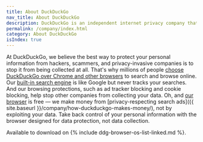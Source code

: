 ```yaml
---
title: About DuckDuckGo
nav_title: About DuckDuckGo
description: DuckDuckGo is an independent internet privacy company that offers a private alternative to Google search & Chrome in one free app.
permalink: /company/index.html
category: About DuckDuckGo
isIndex: true
---
```


At DuckDuckGo, we believe the best way to protect your personal information from hackers, scammers, and privacy-invasive companies is to stop it from being collected at all. That's why millions of people [choose DuckDuckGo over Chrome and other browsers](https://duckduckgo.com/compare-privacy) to search and browse online. Our [built-in search engine](https://duckduckgo.com) is like Google but never tracks your searches. And our browsing protections, such as ad tracker blocking and cookie blocking, help stop other companies from collecting your data. Oh, and [our browser](https://duckduckgo.com/app) is free — we make money from [privacy-respecting search ads]({{ site.baseurl }}/company/how-duckduckgo-makes-money/), not by exploiting your data. Take back control of your personal information with the browser designed for data protection, not data collection.

Available to download on {% include ddg-browser-os-list-linked.md %}.
